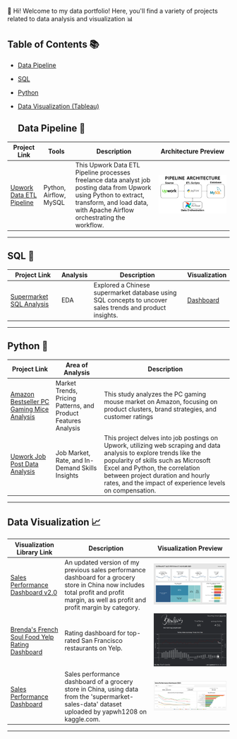 👋 Hi! Welcome to my data portfolio! Here, you'll find a variety of projects related to data analysis and visualization 📊

## Table of Contents 📚

- [Data Pipeline](#data-pipeline)
- [SQL](#sql)
- [Python](#python)
- [Data Visualization (Tableau)](#data-visualization)

  ## Data Pipeline 🔄

| Project Link | Tools | Description | Architecture Preview |
|---|---|---|---|
|[Upwork Data ETL Pipeline](https://github.com/raufh10/upwork_etl_pipeline)|Python, Airflow, MySQL|This Upwork Data ETL Pipeline processes freelance data analyst job posting data from Upwork using Python to extract, transform, and load data, with Apache Airflow orchestrating the workflow.| ![ETL Pipeline Architecture](https://github.com/raufh10/upwork_etl_pipeline/blob/main/images/etl_pipeline_architecture.png) |
***

## SQL 📝

| Project Link | Analysis | Description | Visualization |
|---|---|---|---|
|[Supermarket SQL Analysis](https://github.com/raufh10/supermarket_data_analysis_sql)|EDA|Explored a Chinese supermarket database using SQL concepts to uncover sales trends and product insights.|[Dashboard](https://public.tableau.com/views/SalesPerformanceDashboardv2_0/Dashboard?:language=en-US&:sid=&:display_count=n&:origin=viz_share_link)|

***

## Python 🐍

| Project Link | Area of Analysis | Description |
|---|---|---|
| [Amazon Bestseller PC Gaming Mice Analysis](https://github.com/raufh10/Amazon_Gaming_Mice_Data_Analysis) | Market Trends, Pricing Patterns, and Product Features Analysis | This study analyzes the PC gaming mouse market on Amazon, focusing on product clusters, brand strategies, and customer ratings |
| [Upwork Job Post Data Analysis](https://github.com/raufh10/Upwork_Job_Data_Analysis) | Job Market, Rate, and In-Demand Skills Insights | This project delves into job postings on Upwork, utilizing web scraping and data analysis to explore trends like the popularity of skills such as Microsoft Excel and Python, the correlation between project duration and hourly rates, and the impact of experience levels on compensation. |

***

## Data Visualization 📈

| Visualization Library Link | Description | Visualization Preview
|---|---|---|
| [Sales Performance Dashboard v2.0](https://public.tableau.com/views/SalesPerformanceDashboardv2_0/Dashboard?:language=en-US&:sid=&:display_count=n&:origin=viz_share_link) | An updated version of my previous sales performance dashboard for a grocery store in China now includes total profit and profit margin, as well as profit and profit margin by category. | ![Sales Performance Dashboard v.2](/img/sales_performance_dashboard_2.png) |
| [Brenda's French Soul Food Yelp Rating Dashboard](https://public.tableau.com/views/BrendasFrenchSoulFoodYelpRatingDashboard/Dashboard?:language=en-US&:sid=&:display_count=n&:origin=viz_share_link) | Rating dashboard for top-rated San Francisco restaurants on Yelp. | ![Brenda's French Soul Food Yelp Rating Dashboard](/img/brenda's_french_soul_food_yelp_rating_dashboard.png) |
| [Sales Performance Dashboard](https://public.tableau.com/views/SalesPerformanceDashboard_17003520540570/Dashboard?:language=en-US&:sid=&:display_count=n&:origin=viz_share_link) | Sales performance dashboard of a grocery store in China, using data from the 'supermarket-sales-data' dataset uploaded by yapwh1208 on kaggle.com. | ![Sales Performance Dashboard v.1](/img/sales_performance_dashboard_1.png) |

***
